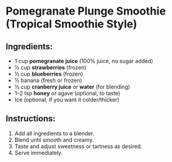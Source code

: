 # **Pomegranate Plunge Smoothie (Tropical Smoothie Style)**

## **Ingredients:**

* 1 cup **pomegranate juice** (100% juice, no sugar added)
* ½ cup **strawberries** (frozen)
* ½ cup **blueberries** (frozen)
* ½ banana (fresh or frozen)
* ½ cup **cranberry juice** or **water** (for blending)
* 1–2 tsp **honey** or agave (optional, to taste)
* Ice (optional, if you want it colder/thicker)

## **Instructions:**

1. Add all ingredients to a blender.
2. Blend until smooth and creamy.
3. Taste and adjust sweetness or tartness as desired.
4. Serve immediately.

